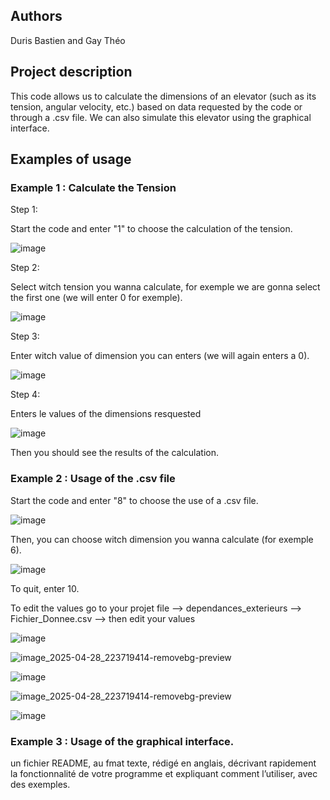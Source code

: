 

## Authors
Duris Bastien and Gay Théo

## Project description


This code allows us to calculate the dimensions of an elevator (such as its tension, angular velocity, etc.) based on data requested by the code or through a .csv file. We can also simulate this elevator using the graphical interface.

## Examples of usage


### Example 1 : Calculate the Tension

Step 1:


Start the code and enter "1" to choose the calculation of the tension.

![image](https://github.com/user-attachments/assets/41a81c95-9df2-4f03-abec-882f32019c3e)

Step 2:

Select witch tension you wanna calculate, for exemple we are gonna select the first one (we will enter 0 for exemple).

![image](https://github.com/user-attachments/assets/8b317559-3ffc-493b-8156-4cbffbb5c901)

Step 3: 

Enter witch value of dimension you can enters (we will again enters a 0).

![image](https://github.com/user-attachments/assets/8d278b6d-5302-4de4-b4e3-3ff78c1ad8d7)

Step 4:

Enters le values of the dimensions resquested

![image](https://github.com/user-attachments/assets/7601fff4-3427-4174-9ee5-46db113a3e34)

Then you should see the results of the calculation.


### Example 2 : Usage of the .csv file

Start the code and enter "8" to choose the use of a .csv file.

![image](https://github.com/user-attachments/assets/9a51d115-a511-4bd1-bf9d-2ba4d989c3c7)

Then, you can choose witch dimension you wanna calculate (for exemple 6).

![image](https://github.com/user-attachments/assets/0716c5d4-4dca-4a4d-8f13-e270c2bd817c)

To quit, enter 10.

To edit the values go to your projet file --> dependances_exterieurs --> Fichier_Donnee.csv --> then edit your values

![image](https://github.com/user-attachments/assets/cfc5c8b9-3ad8-4adb-9be1-fe80682a3887)

![image_2025-04-28_223719414-removebg-preview](https://github.com/user-attachments/assets/7997ab5b-7045-4445-b876-1020d9719d57)



![image](https://github.com/user-attachments/assets/db0d0849-f4ca-4e83-8b74-ffec50af4644)

![image_2025-04-28_223719414-removebg-preview](https://github.com/user-attachments/assets/1b621ff2-ac1c-482a-b231-45dd25cf7d24)





![image](https://github.com/user-attachments/assets/bd8d3584-1d60-40c9-a7da-005f7afcfecb)


### Example 3 : Usage of the graphical interface.




un fichier README, au fmat texte, rédigé en anglais, décrivant rapidement la fonctionnalité
de votre programme et expliquant comment l’utiliser, avec des exemples.
